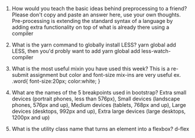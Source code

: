 <!-- Answers to the Self Study Questions go here -->

1. How would you teach the basic ideas behind preprocessing to a friend? Please don't copy and paste an answer here, use your own thoughts.
   Pre-processing is extending the standard syntax of a language by adding extra functionality on top of what is already there using a compiler

2. What is the yarn command to globally install LESS?
   yarn global add LESS, then you'd probly want to add yarn global add less-watch-compiler

3. What is the most useful mixin you have used this week?
   This is a re-submit assignment but color and font-size mix-ins are very useful ex. 
   .word{
       font-size:20px;
       color:white;
   }

4. What are the names of the 5 breakpoints used in bootstrap?
   Extra small devices (portrait phones, less than 576px), Small devices (landscape phones, 576px and up), Medium devices (tablets, 768px and up), Large devices (desktops, 992px and up), Extra large devices (large desktops, 1200px and up)
   
5. What is the utility class name that turns an element into a flexbox?
   d-flex
